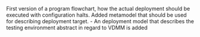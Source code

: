 First version of a program flowchart, how the actual deployment should be executed with configuration halts.
Added metamodel that should be used for describing deployment target.
    - An deployment model that describes the testing environment abstract in regard to VDMM is added